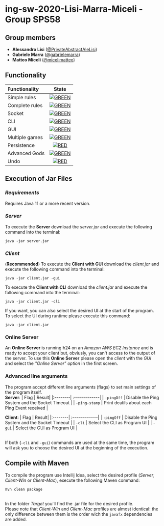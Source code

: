 # ing-sw-2020-Lisi-Marra-Miceli - Group SPS58
## Group members
- **Alessandro Lisi** ([@PrivateAbstractAleLisi](https://github.com/PrivateAbstractAleLisi)) <br>
- **Gabriele Marra** ([@gabrielemarra](https://github.com/gabrielemarra)) <br>
- **Matteo Miceli** ([@micelimatteo](https://github.com/micelimatteo)) <br>
## Functionality

| Functionality | State |
|:-----------------------|:------------------------------------:|
| Simple rules | [![GREEN](https://placehold.it/15/44bb44/44bb44)](#) |
| Complete rules | [![GREEN](https://placehold.it/15/44bb44/44bb44)](#) |
| Socket | [![GREEN](https://placehold.it/15/44bb44/44bb44)](#) |
| CLI | [![GREEN](https://placehold.it/15/44bb44/44bb44)](#) |
| GUI | [![GREEN](https://placehold.it/15/44bb44/44bb44)](#)|
| Multiple games | [![GREEN](https://placehold.it/15/44bb44/44bb44)](#) |
| Persistence | [![RED](https://placehold.it/15/f03c15/f03c15)](#) |
| Advanced Gods | [![GREEN](https://placehold.it/15/44bb44/44bb44)](#) |
| Undo | [![RED](https://placehold.it/15/f03c15/f03c15)](#) |

## Execution of Jar Files
### *Requirements*
Requires Java 11 or a more recent version.

### *Server*
To execute the **Server** download the *server.jar* and execute the following command into the terminal:
``` 
java -jar server.jar
``` 

### *Client*
(**Recommended**) To execute the **Client with GUI** download the *client.jar* and execute the following command into the terminal:
``` 
java -jar client.jar -gui
``` 

To execute the **Client with CLI** download the *client.jar* and execute the following command into the terminal:
```
java -jar client.jar -cli
``` 

If you want, you can also select the desired UI at the start of the program. To select the UI during runtime please execute this command:
``` 
java -jar client.jar
```

### Online Server

An **Online Server** is running h24 on an *Amazon AWS EC2 Instance* and is ready to accept your client but, obviusly, you can't access to the output of the server.
To use this **Online Server** please open the *client* with the *GUI* and select the *"Online Server" option* in the first screen.

### Advanced line arguments
The program accept different line arguments (flags) to set main settings of the program itself.
<br>
**Server**:
| Flag | Result|
|:--------| :-------------|
| ``-pingOff`` | Disable the Ping System and the Socket Timeout |
| ``-ping-stamp``  | Print deatils about each Ping Event received |

**Client**:
| Flag | Result|
|:--------| :-------------|
| ``-pingOff`` | Disable the Ping System and the Socket Timeout |
| ``-cli``  | Select the CLI as Program UI |
| ``-gui``  | Select the GUI as Program UI |

<br>If both (``-cli`` and ``-gui``) commands are used at the same time, the program will ask you to choose the desired UI at the beginning of the execution.


## Compile with Maven
To compile the program use Intellij Idea, select the desired profile (*Server*, *Client-Win* or *Client-Mac*), execute the following Maven command:
```
mvn clean package
``` 
<br>In the folder *Target* you'll find the .jar file for the desired profile.
<br>Please note that *Client-Win* and *Client-Mac* profiles are almost identical: the only difference between them is the order wich the ``javafx`` dependencies are added.

<!--
[![RED](https://placehold.it/15/f03c15/f03c15)](#)
[![YELLOW](https://placehold.it/15/ffdd00/ffdd00)](#)
[![GREEN](https://placehold.it/15/44bb44/44bb44)](#)
-->

